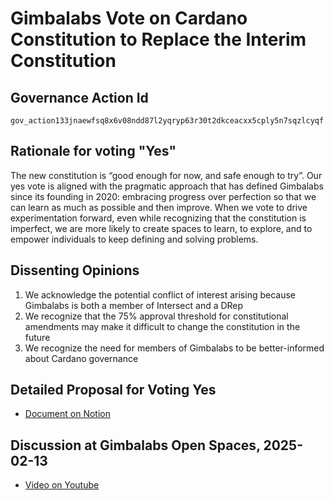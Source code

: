 # Gimbalabs Vote on Cardano Constitution to Replace the Interim Constitution

## Governance Action Id
`gov_action133jnaewfsq8x6v08ndd87l2yqryp63r30t2dkceacxx5cply5n7sqzlcyqf`

## Rationale for voting "Yes"
The new constitution is “good enough for now, and safe enough to try”. Our yes vote is aligned with the pragmatic approach that has defined Gimbalabs since its founding in 2020: embracing progress over perfection so that we can learn as much as possible and then improve. When we vote to drive experimentation forward, even while recognizing that the constitution is imperfect, we are more likely to create spaces to learn, to explore, and to empower individuals to keep defining and solving problems.

## Dissenting Opinions
1. We acknowledge the potential conflict of interest arising because Gimbalabs is both a member of Intersect and a DRep 
2. We recognize that the 75% approval threshold for constitutional amendments may make it difficult to change the constitution in the future
3. We recognize the need for members of Gimbalabs to be better-informed about Cardano governance

## Detailed Proposal for Voting Yes
- [Document on Notion](https://gimbalabs.notion.site/Vote-Yes-on-Cardano-Constitution-to-Replace-the-Interim-Constitution-1980db6d1d5d80ba8d03e9e5ea76098d)

## Discussion at Gimbalabs Open Spaces, 2025-02-13
- [Video on Youtube](https://www.youtube.com/watch?v=aLu7IAsp8d8)
